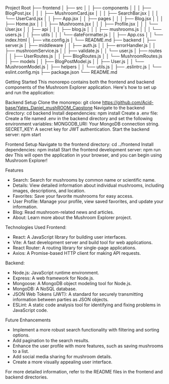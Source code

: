 Project Root
├── frontend
│   ├── src
│   │   ├── components
│   │   │   ├── BlogPost.jsx
│   │   │   ├── MushroomCard.jsx
│   │   │   ├── SearchBar.jsx
│   │   │   └── UserCard.jsx
│   │   ├── App.jsx
│   │   ├── pages
│   │   │   ├── Blog.jsx
│   │   │   ├── Home.jsx
│   │   │   ├── Mushrooms.jsx
│   │   │   ├── Profile.jsx
│   │   │   └── User.jsx
│   │   ├── api
│   │   │   ├── blog.js
│   │   │   ├── mushrooms.js
│   │   │   └── users.js
│   │   ├── utils
│   │   │   └── dateFormatter.js
│   │   ├── App.css
│   │   └── index.html
│   ├── vite.config.js
│   └── README.md
├── backend
│   ├── server.js
│   ├── middleware
│   │   ├── auth.js
│   │   ├── errorHandler.js
│   │   ├── mushroomService.js
│   │   ├── validate.js
│   │   └── user.js
│   ├── routes
│   │   ├── UserRoutes.js
│   │   ├── BlogRoutes.js
│   │   └── MushroomRoutes.js
│   ├── models
│   │   ├── BlogPostModel.js
│   │   ├── User.js
│   │   └── MushroomModel.js
│   ├── helpers
│   │   └── utils.js
│   ├── .eslintrc.js
│   └── eslint.config.mjs
├── package.json
└── README.md

Getting Started
This monorepo contains both the frontend and backend components of the Mushroom Explorer application. Here's how to set up and run the application:

Backend Setup
Clone the monorepo: git clone https://github.com/Acid-base/Yates_Daniel_mushROOM_Capstone
Navigate to the backend directory: cd backend
Install dependencies: npm install
Create a .env file: Create a file named .env in the backend directory and set the following environment variables:
MONGODB_URI: Your MongoDB connection string.
SECRET_KEY: A secret key for JWT authentication.
Start the backend server: npm start

Frontend Setup
Navigate to the frontend directory: cd ../frontend
Install dependencies: npm install
Start the frontend development server: npm run dev
This will open the application in your browser, and you can begin using Mushroom Explorer!

Features
- Search: Search for mushrooms by common name or scientific name.
- Details: View detailed information about individual mushrooms, including images, descriptions, and location.
- Favorites: Save your favorite mushrooms for easy access.
- User Profile: Manage your profile, view saved favorites, and update your information.
- Blog: Read mushroom-related news and articles.
- About: Learn more about the Mushroom Explorer project.

Technologies Used
Frontend:
- React: A JavaScript library for building user interfaces.
- Vite: A fast development server and build tool for web applications.
- React Router: A routing library for single-page applications.
- Axios: A Promise-based HTTP client for making API requests.

Backend:
- Node.js: JavaScript runtime environment.
- Express: A web framework for Node.js.
- Mongoose: A MongoDB object modeling tool for Node.js.
- MongoDB: A NoSQL database.
- JSON Web Tokens (JWT): A standard for securely transmitting information between parties as JSON objects.
- ESLint: A static code analysis tool for identifying and fixing problems in JavaScript code.

Future Enhancements
- Implement a more robust search functionality with filtering and sorting options.
- Add pagination to the search results.
- Enhance the user profile with more features, such as saving mushrooms to a list.
- Add social media sharing for mushroom details.
- Create a more visually appealing user interface.

For more detailed information, refer to the README files in the frontend and backend directories.
